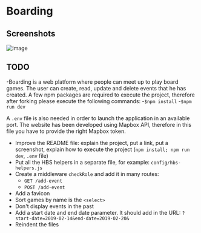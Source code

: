 # Boarding

## Screenshots

![image](https://user-images.githubusercontent.com/5306791/52781926-0c181d00-304e-11e9-8a2c-0f2221503d61.png)


## TODO
-Boarding is a web platform where people can meet up to play board games. 
The user can create, read, update and delete events that he has created.
A few npm packages are required to execute the project, therefore after forking please execute the following commands:
-`$npm install`
-`$npm run dev`

A `.env` file is also needed in order to launch the application in an available port.
 The website has been developed using Mapbox API, therefore in this file you have to provide the right Mapbox token.


- Improve the README file: explain the project, put a link, put a screenshot, explain how to execute the project (`npm install; npm run dev`, `.env` file)
- Put all the HBS helpers in a separate file, for example: `config/hbs-helpers.js`
- Create a middleware `checkRole` and add it in many routes:
  - `GET /add-event`
  - `POST /add-event`
- Add a favicon
- Sort games by name is the `<select>`
- Don't display events in the past
- Add a start date and end date parameter. It should add in the URL: `?start-date=2019-02-14&end-date=2019-02-20&`
- Reindent the files
